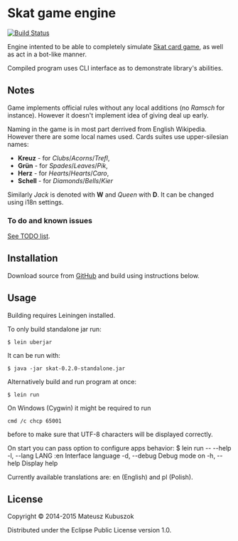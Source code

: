 # Skat game engine

[![Build Status](https://travis-ci.org/MateuszKubuszok/Skat.png)](https://travis-ci.org/MateuszKubuszok/skat)

Engine intented to be able to completely simulate
[Skat card game](http://en.wikipedia.org/wiki/Skat_(card_game)),
as well as act in a bot-like manner.

Compiled program uses CLI interface as to demonstrate library's abilities.

## Notes

Game implements official rules without any local additions (no *Ramsch* for
instance). However it doesn't implement idea of giving deal up early.

Naming in the game is in most part derrived from English Wikipedia. However
there are some local names used. Cards suites use upper-silesian names:

  * **Kreuz** - for *Clubs*/*Acorns*/*Trefl*,
  * **Grün** - for *Spades*/*Leaves*/*Pik*,
  * **Herz** - for *Hearts*/*Hearts*/*Caro*,
  * **Schell** - for *Diamonds*/*Bells*/*Kier*

Similarly *Jack* is denoted with **W** and *Queen* with **D**. It can be changed
using i18n settings.

### To do and known issues

[See TODO list](TODO.md).

## Installation

Download source from [GitHub](https://github.com/MateuszKubuszok/Skat)
and build using instructions below.

## Usage

Building requires Leiningen installed.

To only build standalone jar run:

    $ lein uberjar

It can be run with:

    $ java -jar skat-0.2.0-standalone.jar

Alternatively build and run program at once:

    $ lein run

On Windows (Cygwin) it might be required to run

    cmd /c chcp 65001

before to make sure that UTF-8 characters will be displayed correctly.

On start you can pass option to configure apps behavior:
    $ lein run -- --help
      -l, --lang LANG  :en  Interface language
      -d, --debug           Debug mode on
      -h, --help            Display help

Currently available translations are: en (English) and pl (Polish).

## License

Copyright © 2014-2015 Mateusz Kubuszok

Distributed under the Eclipse Public License version 1.0.
